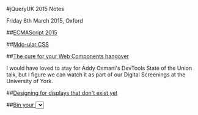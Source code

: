 #jQueryUK 2015 Notes

Friday 6th March 2015, Oxford

##[ECMAScript 2015](notes/ecmascript-2015.md)

##[Mdo-ular CSS](notes/mdoular-css.md)

##[The cure for your Web Components hangover](notes/web-components.md)

I would have loved to stay for Addy Osmani's DevTools State of the Union talk, but I figure we can watch it as part of our Digital Screenings at the University of York.

##[Designing for displays that don't exist yet](notes/designing-for-displays.md)

##[Bin your <select>](notes/bin-your-select.md)

<!--
##[Architecting resilient front-ends](notes/resilient-front-ends.md)

##[Anything you can paint, I can program better](notes/paint-program.md)

##[Dismantling the barriers to entry](notes/barriers.md)

##[Hacking front-end apps](notes/hacking-front-end-apps.md)

##[Real world jQuery](notes/real-world-jquery.md)
-->